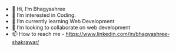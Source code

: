 - 👋 Hi, I’m Bhagyashree
- 👀 I’m interested in Coding.
- 🌱 I’m currently learning Web Development
- 💞️ I’m looking to collaborate on web development
- 📫 How to reach me - https://www.linkedin.com/in/bhagyashree-shakrawar/

<!---
bhagya099/bhagya099 is a ✨ special ✨ repository because its `README.md` (this file) appears on your GitHub profile.
You can click the Preview link to take a look at your changes.
--->
